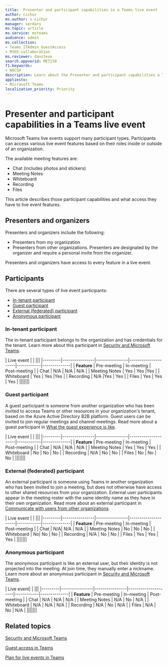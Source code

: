 ```yaml
---
title:  Presenter and participant capabilities in a Teams live event
author: cichur
ms.author: v-cichur
manager: serdars
ms.topic: article
ms.service: msteams
audience: admin
ms.collection: 
- Teams_ITAdmin_GuestAccess
- M365-collaboration
ms.reviewer: dansteve
search.appverid: MET150
f1.keywords:
- NOCSH
description: Learn about the Presenter and participant capabilities a Teams live event.
appliesto: 
- Microsoft Teams
localization_priority: Priority
---
```

Presenter and participant capabilities in a Teams live event
======================================================

Microsoft Teams live events support many participant types. Participants can access various live event features based on their roles inside or outside of an organization.

The available meeting features are:

- Chat (includes photos and stickers)
- Meeting Notes
- Whiteboard
- Recording
- Files

This article describes those participant capabilities and what access they have to live event features.

## Presenters and organizers

Presenters and organizers include the following:

- Presenters from my organization
- Presenters from other organizations. Presenters are designated by the organizer and require a personal invite from the organizer.

Presenters and organizers have access to every feature in a live event.

## Participants

There are several types of live event participants:

- [In-tenant participant](#in-tenant-participant)
- [Guest participant](#guest-participant)
- [External (federated) participant](#external-federated-participant)
- [Anonymous participant](#anonymous-participant)

### In-tenant participant

The in-tenant participant belongs to the organization and has credentials for the tenant. Learn more about this participant in [Security and Microsoft Teams](teams-security-guide.md#participant-types).

| Live event |  | |||
|---------|----------------|----------------|---------------------|------------|--------------|
|  **Feature**       | Pre-meeting | In-meeting | Post-meeting |
| Chat | N/A | N/A | N/A |
| Meeting Notes | Yes | Yes |Yes |
| Whiteboard | Yes | Yes |Yes |
| Recording | N/A |Yes | Yes |
| Files | Yes | Yes | Yes |
|||||||


### Guest participant

A guest participant is someone from another organization who has been invited to access Teams or other resources in your organization's tenant, based on the Azure Active Directory B2B platform. Guest users can be invited to join regular meetings and channel meetings. Read more about a guest participant in [What the guest experience is like](guest-experience.md#comparison-of-team-member-and-guest-capabilities).

| Live event  | | |||
|---------|----------------|----------------|---------------------|------------|--------------|
| **Feature**        | Pre-meeting | In-meeting | Post-meeting |
| Chat | N/A | N/A | N/A |
| Meeting Notes | Yes | Yes | Yes |
| Whiteboard | No | No | No |
| Recording | N/A | No | No |
| Files | No | No | No |
|||||||


### External (federated) participant

An external participant is someone using Teams in another organization who has been invited to join a meeting, but does not otherwise have access to other shared resources from your organization. External user participants appear in the meeting roster with the same identity name as they have in their own organization. Read more about an external participant in [Communicate with users from other organizations](communicate-with-users-from-other-organizations.md#external-access).

| Live event |  | |||
|---------|----------------|----------------|---------------------|------------|--------------|
|  **Feature**         | Pre-meeting | In-meeting | Post-meeting |
| Chat | N/A| N/A | N/A |
| Meeting Notes | No | No | No |
| Whiteboard | No| No | No |
| Recording | N/A | No | No |
| Files | Yes | Yes | Yes |
|||||||

### Anonymous participant

The anonymous participant is like an external user, but their identity is not projected into the meeting. At join time, they manually enter a nickname. Learn more about an anonymous participant in [Security and Microsoft Teams](teams-security-guide.md#participant-types).

| Live event|  | |||
|---------|----------------|----------------|---------------------|------------|--------------|
| **Feature**        | Pre-meeting | In-meeting | Post-meeting |
| Chat | N/A | N/A | N/A |
| Meeting Notes | N/A | No | N/A |
| Whiteboard | N/A | N/A | N/A |
| Recording | N/A | No | N/A |
| Files | N/A | No | N/A |
|||||||


## Related topics

[Security and Microsoft Teams](teams-security-guide.md)

[Guest access in Teams](guest-access.md)

[Plan for live events in Teams](teams-live-events/plan-for-teams-live-events.md)

